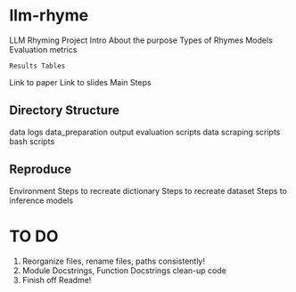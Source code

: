 # llm-rhyme
LLM Rhyming Project
Intro About the purpose
    Types of Rhymes
    Models
    Evaluation metrics

    Results Tables
Link to paper
Link to slides
Main Steps


## Directory Structure
data
logs
data_preparation
output
evaluation scripts
data scraping scripts
bash scripts

## Reproduce
Environment
Steps to recreate dictionary
Steps to recreate dataset
Steps to inference models





# TO DO
1. Reorganize files, rename files, paths consistently!
2. Module Docstrings, Function Docstrings clean-up code
3. Finish off Readme!